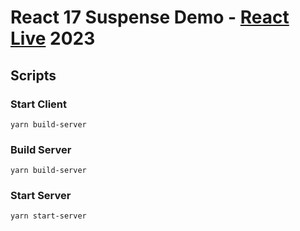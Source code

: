 # React 17 Suspense Demo - [React Live](https://reactlive.nl/) 2023

## Scripts

### Start Client
`yarn build-server`

### Build Server
`yarn build-server`

### Start Server
`yarn start-server`
